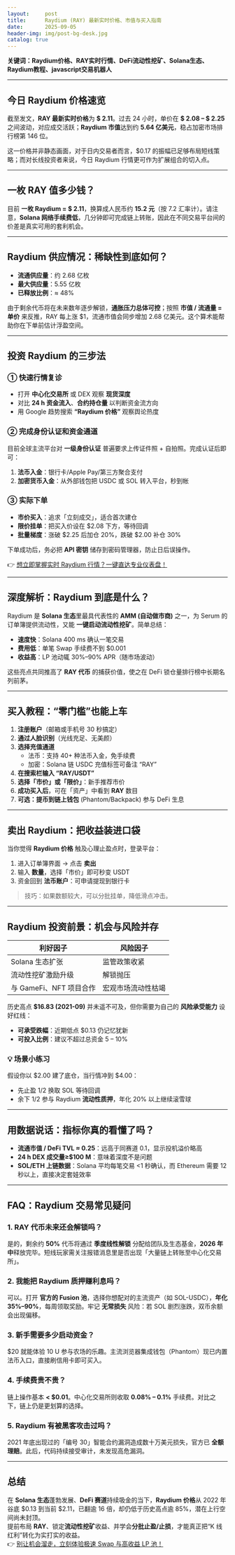 ```yaml
---
layout:     post
title:      Raydium (RAY) 最新实时价格、市值与买入指南
date:       2025-09-05
header-img: img/post-bg-desk.jpg
catalog: true
---
```


**关键词：Raydium价格、RAY实时行情、DeFi流动性挖矿、Solana生态、Raydium教程、javascript交易机器人**

---

## 今日 Raydium 价格速览  
截至发文，**RAY 最新实时价格**为 **$ 2.11**。过去 24 小时，单价在 **$ 2.08 – $ 2.25** 之间波动，对应成交活跃；**Raydium 市值**达到约 **5.64 亿美元**，稳占加密市场排行榜第 146 位。  

这一价格并非静态画面，对于日内交易者而言，$0.17 的振幅已足够布局短线策略；而对长线投资者来说，今日 Raydium 行情更可作为扩展组合的切入点。  

---

## 一枚 RAY 值多少钱？  
目前 **一枚 Raydium = $ 2.11**，换算成人民币约 **15.2 元**（按 7.2 汇率计）。请注意，**Solana 网络手续费低**，几分钟即可完成链上转账，因此在不同交易平台间的价差是真实可用的套利机会。

---

## Raydium 供应情况：稀缺性到底如何？  
- **流通供应量**：约 2.68 亿枚  
- **最大供应量**：5.55 亿枚  
- **已释放比例**：≈ 48%  

由于剩余代币将在未来数年逐步解锁，**通胀压力总体可控**；按照 **市值 / 流通量 = 单价** 来反推，RAY 每上涨 $1，流通市值会同步增加 2.68 亿美元。这个算术能帮助你在下单前估计浮盈空间。

---

## 投资 Raydium 的三步法  

### ① 快速行情复诊  
- 打开 **中心化交易所** 或 DEX 观察 **现货深度**  
- 对比 **24 h 资金流入**、**合约持仓量** 以判断资金流方向  
- 用 Google 趋势搜索 **“Raydium 价格”** 观察舆论热度  

### ② 完成身份认证和资金通道  
目前全球主流平台对 **一级身份认证** 普遍要求上传证件照 + 自拍照。完成认证后即可：  
1. **法币入金**：银行卡/Apple Pay/第三方聚合支付  
2. **加密货币入金**：从外部钱包把 USDC 或 SOL 转入平台，秒到帐  

### ③ 实际下单  
- **市价买入**：追求「立刻成交」，适合首次建仓  
- **限价挂单**：把买入价设在 $2.08 下方，等待回调  
- **批量梯度**：涨破 $2.25 后加仓 20%，跌破 $2.00 补仓 30%  

下单成功后，务必把 **API 密钥** 储存到密码管理器，防止日后误操作。

👉 [想立即掌握实时 Raydium 行情？一键直达专业仪表盘！](https://okxdog.com/)

---

## 深度解析：Raydium 到底是什么？  
Raydium 是 **Solana 生态**里最具代表性的 **AMM (自动做市商)** 之一，为 Serum 的订单簿提供流动性，又能 **一键启动流动性挖矿**。简单总结：  
- **速度快**：Solana 400 ms 确认一笔交易  
- **费用低**：单笔 Swap 手续费不到 $0.001  
- **收益高**：LP 池动辄 30%–90% APR（随市场波动）  

这些亮点共同推高了 **RAY 代币** 的捕获价值，使之在 DeFi 锁仓量排行榜中长期名列前茅。

---

## 买入教程：“零门槛”也能上车  
1. **注册账户**（邮箱或手机号 30 秒搞定）  
2. **通过人脸识别**（光线充足、无美颜）  
3. **选择充值通道**  
   - 法币：支持 40+ 种法币入金，免手续费  
   - 加密：Solana 链 USDC 充值标签可备注 “RAY”  
4. **在搜索栏输入 “RAY/USDT”**  
5. **选择「市价」或「限价」**：新手推荐市价  
6. **成功买入后**，可在「资产」中看到 **RAY** 数目  
7. **可选：提币到链上钱包** (Phantom/Backpack) 参与 DeFi 生息  

---

## 卖出 Raydium：把收益装进口袋  
当你觉得 **Raydium 价格** 触及心理止盈点时，登录平台：  
1. 进入订单簿界面 → 点击 **卖出**  
2. 输入 **数量**，选择「市价」即可秒变 USDT  
3. 资金回到 **法币账户**：可申请提现到银行卡  

> 技巧：如果数额较大，可以分批挂单，降低滑点冲击。

---

## Raydium 投资前景：机会与风险并存  

| 利好因子 | 风险因子 |
|----------|----------|
| Solana 生态扩张 | 监管政策收紧 |
| 流动性挖矿激励升级 | 解锁抛压 |
| 与 GameFi、NFT 项目合作 | 宏观市场流动性枯竭 |

历史高点 **$16.83 (2021-09)** 并未遥不可及，但你需要为自己的 **风险承受能力** 设好红线：  
- **可承受跌幅**：近期低点 $0.13 仍记忆犹新  
- **可投入比例**：建议不超过总资金 5 – 10%  

### 💡 场景小练习  
假设你以 $2.00 建了底仓，当行情冲到 $4.00：  
- 先止盈 1/2 换取 SOL 等待回调  
- 余下 1/2 参与 Raydium **流动性质押**，年化 20% 以上继续滚雪球  

---

## 用数据说话：指标你真的看懂了吗？  
- **流通市值 / DeFi TVL ≈ 0.25**：远高于同赛道 0.1，显示投机溢价略高  
- **24 h DEX 成交量≥$100 M**：意味着深度不是问题  
- **SOL/ETH 上链数据**：Solana 平均每笔交易 <1 秒确认，而 Ethereum 需要 12 秒以上，直接决定套娃效率  

---

## FAQ：Raydium 交易常见疑问  

### 1. RAY 代币未来还会解锁吗？  
是的，剩余约 **50%** 代币将通过 **季度线性解锁** 分配给团队及生态基金，**2026 年中**释放完毕。短线玩家需关注报错消息里是否出现「大量链上转账至中心化交易所」。

### 2. 我能把 Raydium 质押赚利息吗？  
可以。打开 **官方的 Fusion 池**，选择你想配对的主流资产（如 SOL-USDC），**年化 35%–90%**，每周领取奖励。牢记 **无常损失** 风险：若 SOL 剧烈涨跌，双币余额会出现偏移。

### 3. 新手需要多少启动资金？  
$20 就能体验 10 U 参与农场的乐趣。主流浏览器集成钱包（Phantom）现已内置法币入口，直接刷信用卡即可买入。  

### 4. 手续费贵不贵？  
链上操作基本 **< $0.01**。中心化交易所则收取 **0.08% – 0.1%** 手续费。对比之下，链上仍是更划算的选择。

### 5. Raydium 有被黑客攻击过吗？  
2021 年底出现过的「编号 30」智能合约漏洞造成数十万美元损失，官方已 **全额理赔**。此后，代码持续接受审计，未发现高危漏洞。

---

## 总结  
在 **Solana 生态**蓬勃发展、**DeFi 赛道**持续吸金的当下，**Raydium 价格**从 2022 年谷底 $0.13 到当前 $2.11，已翻逾 16 倍，却仍低于历史高点逾 85%，潜在上行空间尚未封顶。  
提前布局 **RAY**、锁定**流动性挖矿**收益、并学会**分批止盈/止损**，才能真正把“K 线红利”转化为实打实的收益。  
👉 [别让机会溜走，立刻体验极速 Swap 与高收益 LP 池！](https://okxdog.com/)